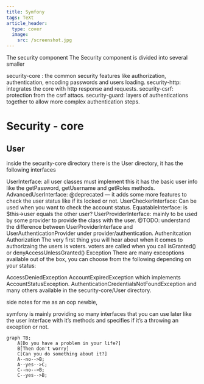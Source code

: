 ```yaml
---
title: Symfony
tags: TeXt
article_header:
  type: cover
  image:
    src: /screenshot.jpg
---
```


The security component
The Security component is divided into several smaller

security-core : the common security features like authorization, authentication, encoding passwords and users loading.
security-http: integrates the core with http response and requests.
security-csrf: protection from the csrf attacs.
security-guard: layers of authentications together to allow more complex authentication steps.

# Security - core
## User
inside the security-core directory there is the User directory, it has the following interfaces

UserInterface: all user classes must implement this it has the basic user info like the getPassword, getUsername and getRoles methods.
AdvancedUserInterface: @deprecated — it adds some more features to check the user status like if its locked or not.
UserCheckerInterface: Can be used when you want to check the account status.
EquatableInterface: is $this->user equals the other user?
UserProviderInterface: mainly to be used by some provider to provide the class with the user. @TODO: understand the difference between UserProviderInterface and UserAuthenticationProvider under provider/authentication.
Authenitcation
Authorization
The very first thing you will hear about when it comes to authorizaing the users is voters. voters are called when you call isGranted() or denyAccessUnlessGranted() Exception There are many exceoptions available out of the box, you can choose from the following depending on your status:

AccessDeniedException AccountExpiredException which implements AccountStatusException. AuthenticationCredentialsNotFoundException and many others available in the security-core/User directory.

side notes for me as an oop newbie,

symfony is mainly providing so many interfaces that you can use later like the user interface with it’s methods and specifies if it’s a throwing an exception or not.

```mermaid
graph TB;
    A[Do you have a problem in your life?]
    B[Then don't worry]
    C[Can you do something about it?]
    A--no-->B;
    A--yes-->C;
    C--no-->B;
    C--yes-->B;
```